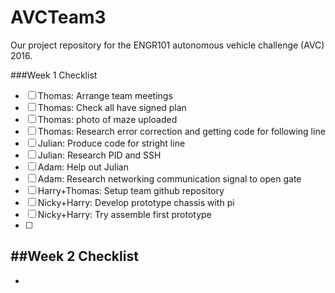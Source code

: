 # AVCTeam3
Our project repository for the ENGR101 autonomous vehicle challenge (AVC) 2016.


###Week 1 Checklist
- [ ] Thomas: Arrange team meetings 
- [ ] Thomas: Check all have signed plan 
- [ ] Thomas: photo of maze uploaded
- [ ] Thomas: Research error correction and getting code for following line
- [ ] Julian: Produce code for stright line
- [ ] Julian: Research PID and SSH
- [ ] Adam: Help out Julian 
- [ ] Adam: Research networking communication signal to open gate
- [ ] Harry+Thomas: Setup team github repository
- [ ] Nicky+Harry: Develop prototype chassis with pi
- [ ] Nicky+Harry: Try assemble first prototype
- [ ] 

##Week 2 Checklist
-
-
